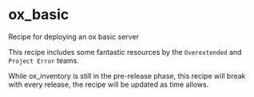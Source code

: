 # ox_basic

Recipe for deploying an ox basic server

This recipe includes some fantastic resources by the `Overextended` and `Project Error` teams.

While ox_inventory is still in the pre-release phase, this recipe will break with every release, the recipe will be updated as time allows.
